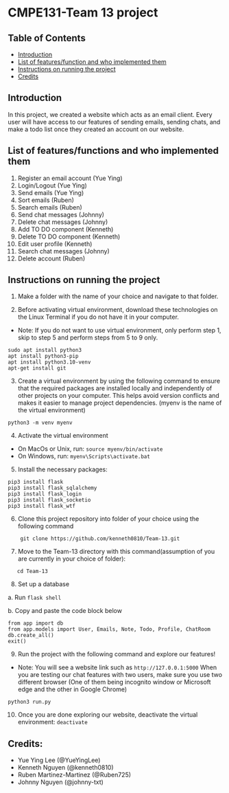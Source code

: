 # CMPE131-Team 13 project

## Table of Contents 
 - [Introduction](#introduction)
 - [List of features/function and who implemented them](#list-of-featuresfunction-and-who-implemented-them)
 - [Instructions on running the project](#instructions-on-running-the-project)
 - [Credits](#credits)

## Introduction 
In this project, we created a website which acts as an email client. Every user will have access to our features of
sending emails, sending chats, and make a todo list once they created an account on our website. 

## List of features/functions and who implemented them 
1. Register an email account (Yue Ying)
2. Login/Logout (Yue Ying)
3. Send emails (Yue Ying)
4. Sort emails (Ruben)
5. Search emails (Ruben)
6. Send chat messages (Johnny)
7. Delete chat messages (Johnny)
8. Add TO DO component (Kenneth)
9. Delete TO DO component (Kenneth)
10. Edit user profile (Kenneth)
11. Search chat messages (Johnny)
12. Delete account (Ruben)

## Instructions on running the project
1. Make a folder with the name of your choice and navigate to that folder. 

2. Before activating virtual environment, download these technologies on the Linux Terminal if you do not have it in your computer. 
- Note: If you do not want to use virtual environment, only perform step 1, skip to step 5 and perform steps from 5 to 9 only. 
```
sudo apt install python3
apt install python3-pip
apt install python3.10-venv
apt-get install git
```

3. Create a virtual environment by using the following command to ensure that the required packages are installed locally and independently of other projects on your computer. This helps avoid version conflicts and makes it easier to manage project dependencies. (myenv is the name of the virtual environment)
```
python3 -m venv myenv
```

4. Activate the virtual environment
- On MacOs or Unix, run: ```source myenv/bin/activate```
- On Windows, run: ```myenv\Scripts\activate.bat```

5. Install the necessary packages: 
```
pip3 install flask
pip3 install flask_sqlalchemy
pip3 install flask_login
pip3 install flask_socketio
pip3 install flask_wtf
```
6.  Clone this project repository into folder of your choice using the following command
```
    git clone https://github.com/kenneth0810/Team-13.git
```

7. Move to the Team-13 directory with this command(assumption of you are currently in your choice of folder): 
```
   cd Team-13
```
    
8. Set up a database

 a. Run `flask shell`

 b. Copy and paste the code block below

```
from app import db
from app.models import User, Emails, Note, Todo, Profile, ChatRoom
db.create_all()
exit()
```

9. Run the project with the following command and explore our features!
- Note: You will see a website link such as ```http://127.0.0.1:5000```
When you are testing our chat features with two users, make sure you use two different browser (One of them being incognito window or Microsoft edge and the other in Google Chrome)
```
python3 run.py
```
10. Once you are done exploring our website, deactivate the virtual environment: 
```deactivate ```
## Credits: 
- Yue Ying Lee (@YueYingLee)
- Kenneth Nguyen (@kenneth0810)
- Ruben Martinez-Martinez (@Ruben725)
- Johnny Nguyen (@johnny-txt)

